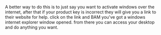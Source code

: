 A better way to do this is to just say you want to activate windows over the internet, after that if your product key is incorrect they will give you a link to their website for help. click on the link and BAM you've got a windows internet explorer window opened. from there you can access your desktop and do anything you want.